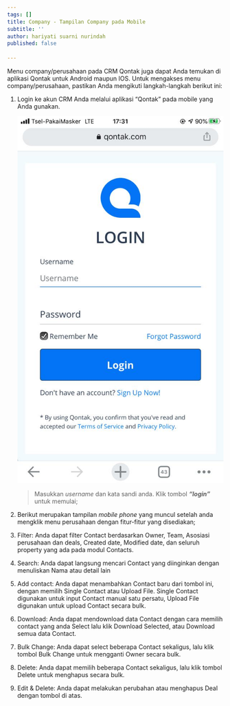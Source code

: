 ```yaml
---
tags: []
title: Company - Tampilan Company pada Mobile
subtitle: ''
author: hariyati suarni nurindah
published: false

---
```

Menu company/perusahaan pada CRM Qontak juga dapat Anda temukan di aplikasi Qontak untuk Android maupun IOS. Untuk mengakses menu company/perusahaan, pastikan Anda mengikuti langkah-langkah berikut ini:

1. Login ke akun CRM Anda melalui aplikasi “Qontak” pada mobile yang Anda gunakan.

   ![](/uploads/tambahkontak4.jpeg)

   > Masukkan _username_ dan kata sandi anda. Klik tombol **_“login”_** untuk memulai;
2. Berikut merupakan tampilan _mobile phone_ yang muncul setelah anda mengklik menu perusahaan dengan fitur-fitur yang disediakan;
3. Filter: Anda dapat filter Contact berdasarkan Owner, Team, Asosiasi perusahaan dan deals, Created date, Modified date, dan seluruh property yang ada pada modul Contacts.
4. Search: Anda dapat langsung mencari Contact yang diinginkan dengan menuliskan Nama atau detail lain
5. Add contact: Anda dapat menambahkan Contact baru dari tombol ini, dengan memilih Single Contact atau Upload File. Single Contact digunakan untuk input Contact manual satu persatu, Upload File digunakan untuk upload Contact secara bulk.
6. Download: Anda dapat mendownload data Contact dengan cara memilih contact yang anda Select lalu klik Download Selected, atau Download semua data Contact.
7. Bulk Change: Anda dapat select beberapa Contact sekaligus, lalu klik tombol Bulk Change untuk mengganti Owner secara bulk.
8. Delete: Anda dapat memilih beberapa Contact sekaligus, lalu klik tombol Delete untuk menghapus secara bulk.
9. Edit & Delete: Anda dapat melakukan perubahan atau menghapus Deal dengan tombol di atas.